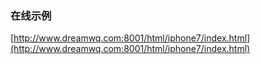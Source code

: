 ### 在线示例
[http://www.dreamwq.com:8001/html/iphone7/index.html](http://www.dreamwq.com:8001/html/iphone7/index.html)
